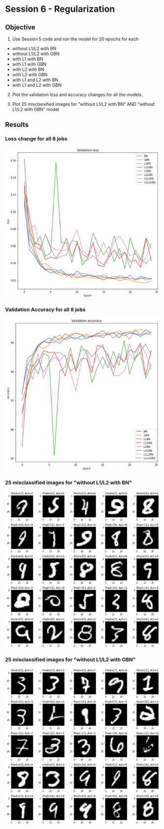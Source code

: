# Session 6 - Regularization

## Objective

1. Use Session 5 code and run the model for 20 epochs for each

- without L1/L2 with BN
- without L1/L2 with GBN
- with L1 with BN
- with L1 with GBN
- with L2 with BN
- with L2 with GBN
- with L1 and L2 with BN
- with L1 and L2 with GBN

2. Plot the validation loss and accuracy changes for all the models.

3. Plot 25 misclassified images for "without L1/L2 with BN" AND "without L1/L2 with GBN" model

##  Results

### Loss change for all 8 jobs

![](https://github.com/anuragal/deep-learning/blob/master/S6_Final/images/loss.png)

### Validation Accuracy for all 8 jobs

![](https://github.com/anuragal/deep-learning/blob/master/S6_Final/images/accuracy.png)

### 25 misclassified images for "without L1/L2 with BN"

![](https://github.com/anuragal/deep-learning/blob/master/S6_Final/images/BN.png)

### 25 misclassified images for "without L1/L2 with GBN"

![](https://github.com/anuragal/deep-learning/blob/master/S6_Final/images/GBN.png)
